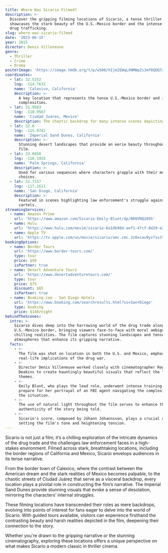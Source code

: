 ```yaml
---
title: Where Was Sicario Filmed?
description: >-
  Discover the gripping filming locations of Sicario, a tense thriller that
  showcases the stark beauty of the U.S.-Mexico border and the intense world of
  drug trafficking.
slug: where-was-sicario-filmed
date: '2023-06-15'
year: 2015
director: Denis Villeneuve
genre:
  - Thriller
  - Crime
  - Drama
posterImage: 'https://image.tmdb.org/t/p/w500/hIjm2EWqLXNMWpZsJmf8QDQ7zYf.jpg'
coordinates:
  - lat: 32.5252
    lng: -114.7632
    name: 'Calexico, California'
    description: >-
      A key location that represents the tense U.S.-Mexico border and its
      complexities.
  - lat: 31.9583
    lng: -110.9567
    name: 'Ciudad Juárez, Mexico'
    description: The chaotic backdrop for many intense scenes depicting the drug war.
  - lat: 32.6
    lng: -115.9742
    name: 'Imperial Sand Dunes, California'
    description: >-
      Stunning desert landscapes that provide an eerie beauty throughout the
      film.
  - lat: 33.0458
    lng: -116.1955
    name: 'Palm Springs, California'
    description: >-
      Used for various sequences where characters grapple with their moral
      choices.
  - lat: 32.7157
    lng: -117.1611
    name: 'San Diego, California'
    description: >-
      Featured in scenes highlighting law enforcement's struggle against drug
      cartels.
streamingServices:
  - name: Amazon Prime
    url: 'https://www.amazon.com/Sicario-Emily-Blunt/dp/B00VNQ289S'
  - name: Hulu
    url: 'https://www.hulu.com/movie/sicario-6a1db98d-aef1-47cf-8d29-e2a9d6b91479'
  - name: Apple TV
    url: 'https://tv.apple.com/us/movie/sicario/umc.cmc.3z0xcau9yz7vs3ti7ofz6tkft'
bookingOptions:
  - name: Border Tours
    url: 'https://www.border-tours.com/'
    type: tour
    price: $50
    isPartner: true
  - name: Desert Adventure Tours
    url: 'https://www.desertadventuretours.com/'
    type: tour
    price: $75
    discount: $65
    isPartner: true
  - name: Booking.com - San Diego Hotels
    url: 'https://www.booking.com/searchresults.html?ss=San+Diego'
    type: booking
    price: $140/night
behindTheScenes:
  intro: >-
    Sicario dives deep into the harrowing world of the drug trade along the
    U.S.-Mexico border, bringing viewers face-to-face with moral ambiguities and
    chilling realities. The film captures stunning landscapes and tense
    atmospheres that enhance its gripping narrative.
  facts:
    - >-
      The film was shot on location in both the U.S. and Mexico, emphasizing the
      real-life implications of the drug war.
    - >-
      Director Denis Villeneuve worked closely with cinematographer Roger
      Deakins to create hauntingly beautiful visuals that reflect the film's
      themes.
    - >-
      Emily Blunt, who plays the lead role, underwent intense training to
      prepare for her portrayal of an FBI agent navigating the complexities of
      the situation.
    - >-
      The use of natural light throughout the film serves to enhance the
      authenticity of the story being told.
    - >-
      Sicario's score, composed by Jóhann Jóhannsson, plays a crucial role in
      setting the film's tone and heightening tension.
---
```


<SicarioFilmingLocations />

Sicario is not just a film; it’s a chilling exploration of the intricate dynamics of the drug trade and the challenges law enforcement faces in a high-stakes environment. Filmed across stark, breathtaking locations, including the border regions of California and Mexico, Sicario envelops audiences in its tense narrative.

From the border town of Calexico, where the contrast between the American dream and the stark realities of Mexico becomes palpable, to the chaotic streets of Ciudad Juárez that serve as a visceral backdrop, every location plays a pivotal role in constructing the film’s narrative. The Imperial Sand Dunes provide stunning visuals that evoke a sense of desolation, mirroring the characters’ internal struggles.

These filming locations have transcended their roles as mere backdrops, evolving into points of interest for fans eager to delve into the world of Sicario. With guided tours available, visitors can experience firsthand the contrasting beauty and harsh realities depicted in the film, deepening their connection to the story.

Whether you're drawn to the gripping narrative or the stunning cinematography, exploring these locations offers a unique perspective on what makes Sicario a modern classic in thriller cinema.
